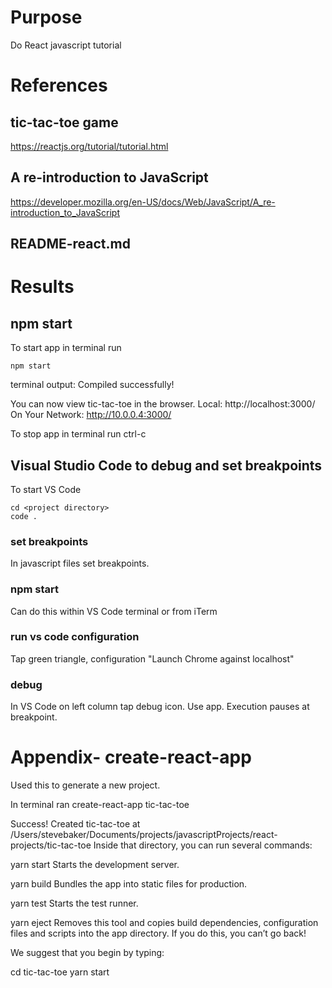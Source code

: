 # Purpose
Do React javascript tutorial

# References

## tic-tac-toe game
https://reactjs.org/tutorial/tutorial.html

## A re-introduction to JavaScript
https://developer.mozilla.org/en-US/docs/Web/JavaScript/A_re-introduction_to_JavaScript

## README-react.md

# Results

## npm start
To start app in terminal run

    npm start

terminal output:
Compiled successfully!

You can now view tic-tac-toe in the browser.
  Local:            http://localhost:3000/
  On Your Network:  http://10.0.0.4:3000/

To stop app in terminal run ctrl-c

## Visual Studio Code to debug and set breakpoints
To start VS Code

    cd <project directory>
    code .

### set breakpoints
In javascript files set breakpoints.

### npm start
Can do this within VS Code terminal or from iTerm

### run vs code configuration
Tap green triangle, configuration "Launch Chrome against localhost"

### debug
In VS Code on left column tap debug icon.
Use app. Execution pauses at breakpoint.
    
# Appendix- create-react-app
Used this to generate a new project.  

In terminal ran
    create-react-app tic-tac-toe

Success! Created tic-tac-toe at /Users/stevebaker/Documents/projects/javascriptProjects/react-projects/tic-tac-toe
Inside that directory, you can run several commands:

  yarn start
    Starts the development server.

  yarn build
    Bundles the app into static files for production.

  yarn test
    Starts the test runner.

  yarn eject
    Removes this tool and copies build dependencies, configuration files
    and scripts into the app directory. If you do this, you can’t go back!

We suggest that you begin by typing:

  cd tic-tac-toe
  yarn start
